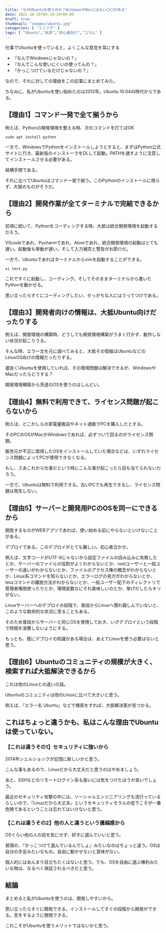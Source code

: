 ```yaml
---
title: "なぜUbuntuを使うのか？WindowsやMacにはない〇〇がある"
date: 2022-10-15T09:18:24+09:00
draft: true
thumbnail: "images/ubuntu.jpg"
categories: [ "インフラ" ]
tags: [ "Ubuntu","私見","初心者向け","コラム" ]
---
```


仕事でUbuntuを使っていると、よくこんな意見を耳にする

- 『なんでWindowsじゃないの？』
- 『なんでこんな使いにくいの使ってんの？』
- 『かっこつけているだけじゃないの？』

なので、それに対しての理由をこの記事にまとめてみた。

ちなみに、私がUbuntuを使い始めたのは2012年。Ubuntu 10.04の時代からである。

## 【理由1】コマンド一発で全て揃うから

例えば、Pythonの開発環境を整える時、次のコマンドを打てばOK

    sudo apt install python

一方で、WindowsでPythonをインストールしようとすると、まずはPython公式サイトに行き、最新版のインストーラをDLして起動。PATHを通すように注意してインストールさせる必要がある。

結構手間である。

それに比べてUbuntuはコマンド一発で揃う。このPythonのインストールに限らず、大抵のものがそうだ。

## 【理由2】開発作業が全てターミナルで完結できるから

前項に続いて、Pythonをコーディングする時、大抵は統合開発環境を起動するだろう。

VScodeであれ、Pycharmであれ、Atomであれ、統合開発環境の起動はとても遅い。起動後も挙動が遅い。そして入力補完と警告がお節介だ。

一方で、Ubuntuであればターミナルからvimを起動することができる。

    vi test.py

これですぐに起動し、コーディング。そしてそのままターミナルから書いたPythonを動かせる。

思い立ったらすぐにコーディングしたい、せっかちな人にはうってつけである。

## 【理由3】開発者向けの情報は、大抵Ubuntu向けだったりする

例えば、開発環境の構築時、どうしても開発環境構築がうまく行かず、動作しない状況が起こりうる。

そんな時、エラー文を元に調べてみると、大抵その情報はUbuntuなどのLinuxOS向けの情報だったりする。

運良くUbuntuを使用していれば、その環境問題は解決できるが、WindowsやMacだったらどうする？

開発環境構築から茨道のOSを使うのはしんどい。

## 【理由4】無料で利用できて、ライセンス問題が起こらないから

例えば、どこかしらの家電量販店やネット通販でPCを購入したとする。

そのPCのOSがMacかWindowsであれば、必ずついて回るのがライセンス問題。

販売元が不正に取得したOSをインストールしていた場合などは、いずれライセンス問題によってPCが使用できなくなる。

もし、さあこれから仕事だという時にこんな事が起こったら目も当てられないだろう。

一方で、Ubuntuは無料で利用できる。古いPCでも再生できるし、ライセンス問題は発生しない。

## 【理由5】サーバーと開発用PCのOSを同一にできるから

開発するものがWEBアプリであれば、使い始める前にやらないといけないことがある。

デプロイである。このデプロイがとても難しい。初心者泣かせ。

例えば、文字コードがUTF-8じゃないから設定ファイルの読み込みに失敗したとか、サーバーのファイルの役割がよくわからないとか、rootユーザーと一般ユーザーの違いがわからないとか、ファイルのアクセス権の概念がわからないとか、Linux系コマンドを知らないとか、エラーログの見方がわからないとか、lessコマンドの離脱方法がわからないとか、一般ユーザー配下のディレクトリで管理者権限使ったりとか、環境変数なにそれ美味しいのとか、挙げだしたらキリがない。

Linuxサーバーへのデプロイの段階で、普段からLinuxへ慣れ親しんでいないと、このような致命的な状況に至ることもある。

そのため普段からサーバーと同じOSを使用しておき、いざデプロイという段階で時間を浪費しないようにする。

もっとも、既にデプロイの知識がある場合は、あえてLinuxを使う必要はないと思う。

## 【理由6】Ubuntuのコミュニティの規模が大きく、検索すれば大抵解決できるから

これは他のLinuxとの違いの話。

Ubuntuのコミュニティは他のLinuxに比べて大きいと思う。

例えば、『エラー名 Ubuntu』などで検索をすれば、大抵解決策が見つかる。


## これはちょっと違うかも、私はこんな理由でUbuntuは使っていない。

### 【これは違うその1】セキュリティに強いから

2014年シェルショックが記憶に新しいかと思う。

こんな事もあるので、Linuxだから大丈夫だと思うのはやめましょう。

あと、SSHなどのリモートログイン系も扱いには気をつけたほうが良いでしょう。

最近のセキュリティ攻撃の中には、ソーシャルエンジニアリングも流行っているらしいので、『Linuxだから大丈夫』というセキュリティモラルの低下こそが一番危険であるということは忘れてはいけないと思う。

### 【これは違うその2】他の人と違うという優越感から

OSぐらい他の人の目を気にせず、好きに選んでいいと思う。

冒頭の、『かっこつけて選んでいるんでしょ』みたいなのはちょっと違う。OSは自分の手足みたいなもの。自由に動かせないと意味がない。

個人的にはあんまり目立ちたくはないと思う。でも、OSを自由に選ぶ権利みたいな物は、なるべく保証されるべきだと思う。

## 結論

まとめると私がUbuntuを使うのは、開発しやすいから。

思い立ったらすぐに開発できる。インストールしてすぐの段階から開発ができる。息をするように開発できる。

これこそがUbuntuを使うメリットではないかと思う。

